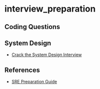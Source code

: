 # interview_preparation

## Coding Questions

## System Design

- [Crack the System Design Interview](https://tianpan.co/notes/2016-02-13-crack-the-system-design-interview)

## References

- [SRE Preparation Guide](https://github.com/mxssl/sre-interview-prep-guide)
